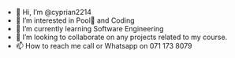 - 👋 Hi, I’m @cyprian2214
- 👀 I’m interested in Pool and Coding
- 🌱 I’m currently learning Software Engineering
- 💞️ I’m looking to collaborate on any projects related to my course.
- 📫 How to reach me call or Whatsapp on 071 173 8079

<!---
cyprian2214/cyprian2214 is a ✨ special ✨ repository because its `README.md` (this file) appears on your GitHub profile.
You can click the Preview link to take a look at your changes.
--->
